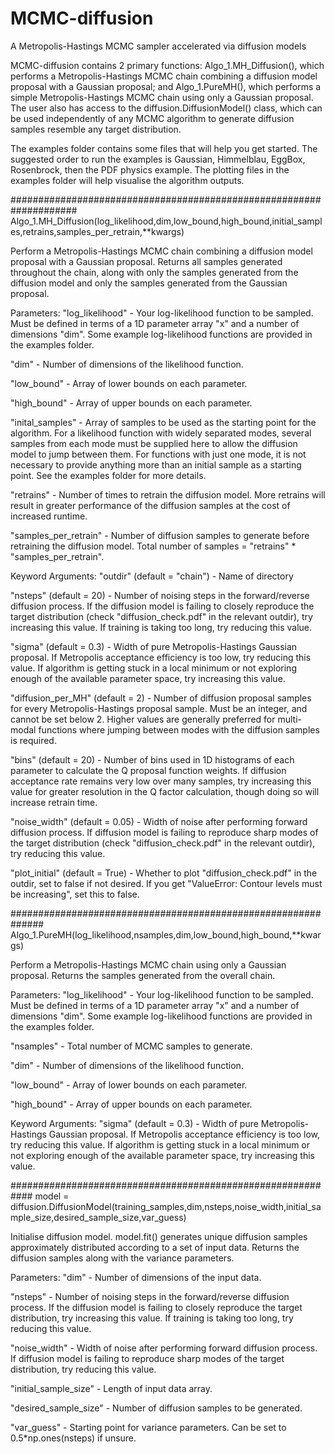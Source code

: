 # MCMC-diffusion
A Metropolis-Hastings MCMC sampler accelerated via diffusion models

MCMC-diffusion contains 2 primary functions: Algo_1.MH_Diffusion(), which performs a Metropolis-Hastings MCMC chain combining a diffusion model proposal with a Gaussian proposal; and Algo_1.PureMH(), which performs a simple Metropolis-Hastings MCMC chain using only a Gaussian proposal. The user also has access to the diffusion.DiffusionModel() class, which can be used independently of any MCMC algorithm to generate diffusion samples resemble any target distribution.

The examples folder contains some files that will help you get started. The suggested order to run the examples is Gaussian, Himmelblau, EggBox, Rosenbrock, then the PDF physics example. The plotting files in the examples folder will help visualise the algorithm outputs. 

####################################################################
Algo_1.MH_Diffusion(log_likelihood,dim,low_bound,high_bound,initial_samples,retrains,samples_per_retrain,**kwargs)

Perform a Metropolis-Hastings MCMC chain combining a diffusion model proposal with a Gaussian proposal. Returns all samples generated throughout the chain, along with only the samples generated from the diffusion model and only the samples generated from the Gaussian proposal.

Parameters:
"log_likelihood" - Your log-likelihood function to be sampled. Must be defined in terms of a 1D parameter array "x" and a number of dimensions "dim". Some example log-likelihood functions are provided in the examples folder.

"dim" - Number of dimensions of the likelihood function.

"low_bound" - Array of lower bounds on each parameter.

"high_bound" - Array of upper bounds on each parameter.

"inital_samples" - Array of samples to be used as the starting point for the algorithm. For a likelihood function with widely separated modes, several samples from each mode must be supplied here to allow the diffusion model to jump between them. For functions with just one mode, it is not necessary to provide anything more than an initial sample as a starting point. See the examples folder for more details.

"retrains" - Number of times to retrain the diffusion model. More retrains will result in greater performance of the diffusion samples at the cost of increased runtime.

"samples_per_retrain" - Number of diffusion samples to generate before retraining the diffusion model. Total number of samples = "retrains" * "samples_per_retrain". 

Keyword Arguments:
"outdir" (default = "chain") - Name of directory 

"nsteps" (default = 20) - Number of noising steps in the forward/reverse diffusion process. If the diffusion model is failing to closely reproduce the target distribution (check "diffusion_check.pdf" in the relevant outdir), try increasing this value. If training is taking too long, try reducing this value.

"sigma" (default = 0.3) - Width of pure Metropolis-Hastings Gaussian proposal. If Metropolis acceptance efficiency is too low, try reducing this value. If algorithm is getting stuck in a local minimum or not exploring enough of the available parameter space, try increasing this value.

"diffusion_per_MH" (default = 2) - Number of diffusion proposal samples for every Metropolis-Hastings proposal sample. Must be an integer, and cannot be set below 2. Higher values are generally preferred for multi-modal functions where jumping between modes with the diffusion samples is required. 

"bins" (default = 20) - Number of bins used in 1D histograms of each parameter to calculate the Q proposal function weights. If diffusion acceptance rate remains very low over many samples, try increasing this value for greater resolution in the Q factor calculation, though doing so will increase retrain time.

"noise_width" (default = 0.05) - Width of noise after performing forward diffusion process. If diffusion model is failing to reproduce sharp modes of the target distribution (check "diffusion_check.pdf" in the relevant outdir), try reducing this value.

"plot_initial" (default = True) - Whether to plot "diffusion_check.pdf" in the outdir, set to false if not desired. If you get "ValueError: Contour levels must be increasing", set this to false.

##############################################################
Algo_1.PureMH(log_likelihood,nsamples,dim,low_bound,high_bound,**kwargs)

Perform a Metropolis-Hastings MCMC chain using only a Gaussian proposal. Returns the samples generated from the overall chain.

Parameters:
"log_likelihood" - Your log-likelihood function to be sampled. Must be defined in terms of a 1D parameter array "x" and a number of dimensions "dim". Some example log-likelihood functions are provided in the examples folder.

"nsamples" - Total number of MCMC samples to generate.

"dim" - Number of dimensions of the likelihood function.

"low_bound" - Array of lower bounds on each parameter.

"high_bound" - Array of upper bounds on each parameter.

Keyword Arguments:
"sigma" (default = 0.3) - Width of pure Metropolis-Hastings Gaussian proposal. If Metropolis acceptance efficiency is too low, try reducing this value. If algorithm is getting stuck in a local minimum or not exploring enough of the available parameter space, try increasing this value.

############################################################
model = diffusion.DiffusionModel(training_samples,dim,nsteps,noise_width,initial_sample_size,desired_sample_size,var_guess)

Initialise diffusion model. model.fit() generates unique diffusion samples approximately distributed according to a set of input data. Returns the diffusion samples along with the variance parameters.

Parameters:
"dim" - Number of dimensions of the input data.

"nsteps" - Number of noising steps in the forward/reverse diffusion process. If the diffusion model is failing to closely reproduce the target distribution, try increasing this value. If training is taking too long, try reducing this value.

"noise_width" - Width of noise after performing forward diffusion process. If diffusion model is failing to reproduce sharp modes of the target distribution, try reducing this value.

"initial_sample_size" - Length of input data array.

"desired_sample_size" - Number of diffusion samples to be generated.

"var_guess" - Starting point for variance parameters. Can be set to 0.5*np.ones(nsteps) if unsure.
